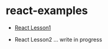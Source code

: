react-examples
====

+ [React Lesson1](react-lesson1/README.md)

+ React Lesson2 ... write in progress
